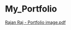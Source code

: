 # My_Portfolio
[Rajan Raj - Portfolio image.pdf](https://github.com/user-attachments/files/16712077/Rajan.Raj.-.Portfolio.image.pdf)

